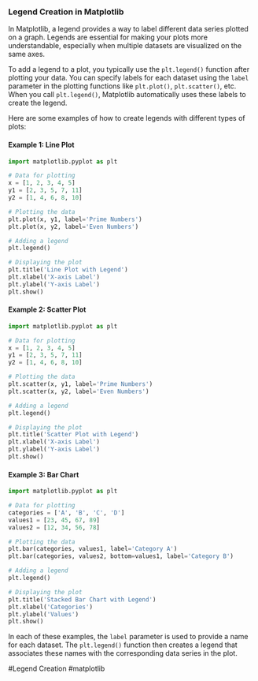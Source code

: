 ### Legend Creation in Matplotlib

In Matplotlib, a legend provides a way to label different data series plotted on a graph. Legends are essential for making your plots more understandable, especially when multiple datasets are visualized on the same axes.

To add a legend to a plot, you typically use the `plt.legend()` function after plotting your data. You can specify labels for each dataset using the `label` parameter in the plotting functions like `plt.plot()`, `plt.scatter()`, etc. When you call `plt.legend()`, Matplotlib automatically uses these labels to create the legend.

Here are some examples of how to create legends with different types of plots:

#### Example 1: Line Plot

```python
import matplotlib.pyplot as plt

# Data for plotting
x = [1, 2, 3, 4, 5]
y1 = [2, 3, 5, 7, 11]
y2 = [1, 4, 6, 8, 10]

# Plotting the data
plt.plot(x, y1, label='Prime Numbers')
plt.plot(x, y2, label='Even Numbers')

# Adding a legend
plt.legend()

# Displaying the plot
plt.title('Line Plot with Legend')
plt.xlabel('X-axis Label')
plt.ylabel('Y-axis Label')
plt.show()
```

#### Example 2: Scatter Plot

```python
import matplotlib.pyplot as plt

# Data for plotting
x = [1, 2, 3, 4, 5]
y1 = [2, 3, 5, 7, 11]
y2 = [1, 4, 6, 8, 10]

# Plotting the data
plt.scatter(x, y1, label='Prime Numbers')
plt.scatter(x, y2, label='Even Numbers')

# Adding a legend
plt.legend()

# Displaying the plot
plt.title('Scatter Plot with Legend')
plt.xlabel('X-axis Label')
plt.ylabel('Y-axis Label')
plt.show()
```

#### Example 3: Bar Chart

```python
import matplotlib.pyplot as plt

# Data for plotting
categories = ['A', 'B', 'C', 'D']
values1 = [23, 45, 67, 89]
values2 = [12, 34, 56, 78]

# Plotting the data
plt.bar(categories, values1, label='Category A')
plt.bar(categories, values2, bottom=values1, label='Category B')

# Adding a legend
plt.legend()

# Displaying the plot
plt.title('Stacked Bar Chart with Legend')
plt.xlabel('Categories')
plt.ylabel('Values')
plt.show()
```

In each of these examples, the `label` parameter is used to provide a name for each dataset. The `plt.legend()` function then creates a legend that associates these names with the corresponding data series in the plot.

#Legend Creation #matplotlib